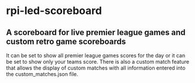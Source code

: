 # rpi-led-scoreboard
## A scoreboard for live premier league games and custom retro game scoreboards
It can be set to show all premier league games scores for the day or it can be set to show only your teams score. 
There is also a custom match feature that allows the display of custom matches with all information entered into the custom_matches.json file.
